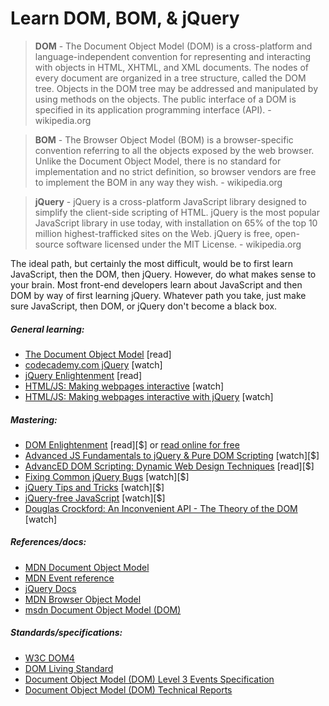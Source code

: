 # Learn DOM, BOM, & jQuery

> **DOM** - The Document Object Model (DOM) is a cross-platform and language-independent convention for representing and interacting with objects in HTML, XHTML, and XML documents. The nodes of every document are organized in a tree structure, called the DOM tree. Objects in the DOM tree may be addressed and manipulated by using methods on the objects. The public interface of a DOM is specified in its application programming interface (API). - wikipedia.org

> **BOM** - The Browser Object Model (BOM) is a browser-specific convention referring to all the objects exposed by the web browser. Unlike the Document Object Model, there is no standard for implementation and no strict definition, so browser vendors are free to implement the BOM in any way they wish. - wikipedia.org

> **jQuery** - jQuery is a cross-platform JavaScript library designed to simplify the client-side scripting of HTML. jQuery is the most popular JavaScript library in use today, with installation on 65% of the top 10 million highest-trafficked sites on the Web. jQuery is free, open-source software licensed under the MIT License. - wikipedia.org

The ideal path, but certainly the most difficult, would be to first learn JavaScript, then the DOM, then jQuery. However, do what makes sense to your brain. Most front-end developers learn about JavaScript and then DOM by way of first learning jQuery. Whatever path you take, just make sure JavaScript, then DOM, or jQuery don't become a black box.

##### General learning:

-   [The Document Object Model](http://eloquentjavascript.net/13_dom.html) [read]
-   [codecademy.com jQuery](https://www.codecademy.com/tracks/jquery) [watch]
-   [jQuery Enlightenment](http://jqueryenlightenment.com/) [read]
-   [HTML/JS: Making webpages interactive](https://www.khanacademy.org/computing/computer-programming/html-css-js) [watch]
-   [HTML/JS: Making webpages interactive with jQuery](https://www.khanacademy.org/computing/computer-programming/html-js-jquery) [watch]

##### Mastering:

-   [DOM Enlightenment](http://www.amazon.com/DOM-Enlightenment-Cody-Lindley/dp/1449342841/) [read][$] or [read online for free](http://domenlightenment.com/)
-   [Advanced JS Fundamentals to jQuery & Pure DOM Scripting](https://frontendmasters.com/courses/javascript-jquery-dom/) [watch][$]
-   [AdvancED DOM Scripting: Dynamic Web Design Techniques](http://www.amazon.com/gp/product/1590598563/ref=as_li_tl?ie=UTF8&camp=1789&creative=390957&creativeASIN=1590598563&linkCode=as2&tag=fronenddevejo-20&linkId=VQZU5EQIQQXCF56Y) [read][$]
-   [Fixing Common jQuery Bugs](http://www.pluralsight.com/courses/fixing-common-jquery-bugs) [watch][$]
-   [jQuery Tips and Tricks](http://www.pluralsight.com/courses/jquery-tips-and-tricks) [watch][$]
-   [jQuery-free JavaScript](http://www.pluralsight.com/courses/jquery-free-javascript) [watch][$]
-   [Douglas Crockford: An Inconvenient API - The Theory of the DOM](https://www.youtube.com/watch?v=Y2Y0U-2qJMs&list=PL5586336C26BDB324&index=2) [watch]

##### References/docs:

-   [MDN Document Object Model](https://developer.mozilla.org/en-US/docs/Web/API/Document_Object_Model)
-   [MDN Event reference](https://developer.mozilla.org/en-US/docs/Web/Events)
-   [jQuery Docs](http://api.jquery.com/)
-   [MDN Browser Object Model](https://developer.mozilla.org/en-US/docs/Web/API/Window)
-   [msdn Document Object Model (DOM)](https://msdn.microsoft.com/en-us/library/hh772384%28v=vs.85%29.aspx)

##### Standards/specifications:

-   [W3C DOM4](http://www.w3.org/TR/2014/WD-dom-20140204/)
-   [DOM Living Standard](https://dom.spec.whatwg.org/)
-   [Document Object Model (DOM) Level 3 Events Specification](http://www.w3.org/TR/2013/WD-DOM-Level-3-Events-20131105/)
-   [Document Object Model (DOM) Technical Reports](http://www.w3.org/DOM/DOMTR)
